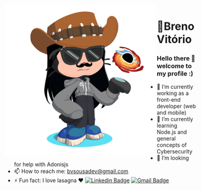<img align="left" width="400" height="400" src="https://github.com/brenu/brenu/blob/master/public/octocat.png">

# :walking:Breno Vitório

### Hello there 👋 welcome to my profile :)

- 🔭 I’m currently working as a front-end developer (web and mobile)
- 🌱 I’m currently learning Node.js and general concepts of Cybersecurity
- 🤔 I’m looking for help with Adonisjs
- 📫 How to reach me: bvsousadev@gmail.com
- ⚡ Fun fact: I love lasagna :heart:
[![Linkedin Badge](https://img.shields.io/badge/-LinkedIn-blue?style=flat-square&logo=Linkedin&logoColor=white&link=https://www.linkedin.com/in/breno-vitório-53a192163/)](https://www.linkedin.com/in/breno-vitório-53a192163)
[![Gmail Badge](https://img.shields.io/badge/-eMail-blue?style=flat-square&logo=Mail&logoColor=white&link=mailto:bvsousadev@gmail.com)](mailto:bvsousadev@gmail.com)
